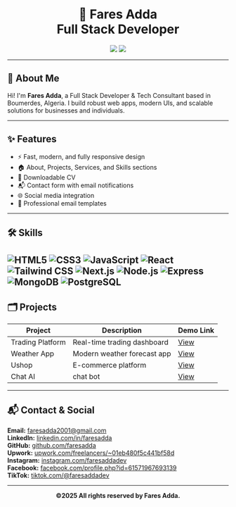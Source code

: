 
<h1 align="center">🚀 Fares Adda <br/> Full Stack Developer</h1>

<p align="center">
   <a href="https://faresadda.vercel.app"><img src="https://img.shields.io/badge/Visit%20Portfolio-Click%20Here-blueviolet?style=for-the-        badge&logo=vercel"></a>
   <a href="mailto:faresadda2001@gmail.com"><img src="https://img.shields.io/badge/Contact-Email-red?logo=gmail&style=flat-square"></a>
</p>

---

## 👋 About Me
Hi! I'm **Fares Adda**, a Full Stack Developer & Tech Consultant based in Boumerdes, Algeria. I build robust web apps, modern UIs, and scalable solutions for businesses and individuals.

---

## ✨ Features
- ⚡️ Fast, modern, and fully responsive design
- 🏠 About, Projects, Services, and Skills sections
- 📄 Downloadable CV
- 📬 Contact form with email notifications
- 🌐 Social media integration
- 💌 Professional email templates

---

## 🛠️ Skills
![HTML5](https://img.shields.io/badge/-HTML5-E34F26?logo=html5&logoColor=white)
![CSS3](https://img.shields.io/badge/-CSS3-1572B6?logo=css3&logoColor=white)
![JavaScript](https://img.shields.io/badge/-JavaScript-F7DF1E?logo=javascript&logoColor=black)
![React](https://img.shields.io/badge/-React-61DAFB?logo=react&logoColor=black)
![Tailwind CSS](https://img.shields.io/badge/-Tailwind%20CSS-38B2AC?logo=tailwind-css&logoColor=white)
![Next.js](https://img.shields.io/badge/-Next.js-000?logo=next.js)
![Node.js](https://img.shields.io/badge/-Node.js-339933?logo=node.js&logoColor=white)
![Express](https://img.shields.io/badge/-Express-000?logo=express&logoColor=white)
![MongoDB](https://img.shields.io/badge/-MongoDB-47A248?logo=mongodb&logoColor=white)
![PostgreSQL](https://img.shields.io/badge/-PostgreSQL-336791?logo=postgresql&logoColor=white)
---

## 🗂️ Projects
| Project           | Description                 | Demo Link                            |
| ----------------- | --------------------------- | ------------------------------------ |
| Trading Platform  | Real-time trading dashboard | [View](https://faresadda.vercel.app/projects) |
| Weather App       | Modern weather forecast app | [View](https://faresadda.vercel.app/projects) |
| Ushop             | E-commerce platform         | [View](https://faresadda.vercel.app/projects) |
| Chat AI           | chat bot                    | [View](https://faresadda.vercel.app/projects) |

---


## 📬 Contact & Social

<p>
  <b>Email:</b> <a href="mailto:faresadda2001@gmail.com">faresadda2001@gmail.com</a><br>
  <b>LinkedIn:</b> <a href="https://linkedin.com/in/faresadda">linkedin.com/in/faresadda</a><br>
  <b>GitHub:</b> <a href="https://github.com/faresadda">github.com/faresadda</a><br>
  <b>Upwork:</b> <a href="https://upwork.com/freelancers/~01eb480f5c441bf58d">upwork.com/freelancers/~01eb480f5c441bf58d</a><br>
  <b>Instagram:</b> <a href="https://instagram.com/faresaddadev">instagram.com/faresaddadev</a><br>
  <b>Facebook:</b> <a href="https://facebook.com/profile.php?id=61571967693139">facebook.com/profile.php?id=61571967693139</a><br>
  <b>TikTok:</b> <a href="https://tiktok.com/@faresaddadev">tiktok.com/@faresaddadev</a>
</p>

---

<p align="center">
  <b>&copy;2025 All rights reserved by Fares Adda.</b>
</p>
